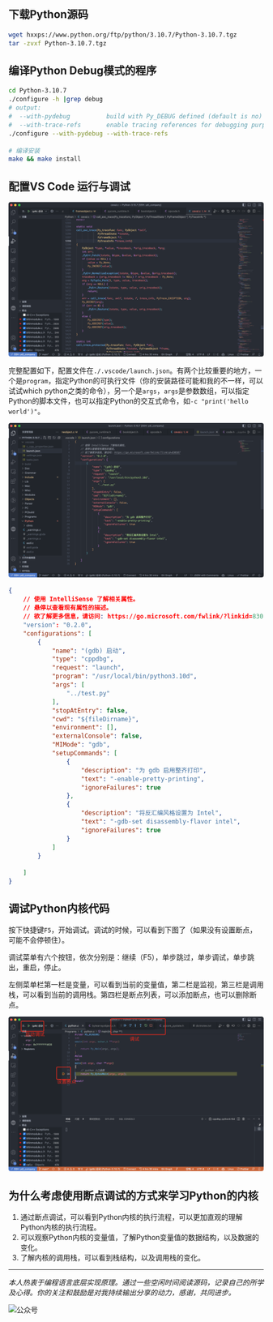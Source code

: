 
## 下载Python源码

```bash
wget hxxps://www.python.org/ftp/python/3.10.7/Python-3.10.7.tgz
tar -zvxf Python-3.10.7.tgz
```

## 编译Python Debug模式的程序

```bash
cd Python-3.10.7
./configure -h |grep debug
# output:
#  --with-pydebug          build with Py_DEBUG defined (default is no)
#  --with-trace-refs       enable tracing references for debugging purpose
./configure --with-pydebug --with-trace-refs

# 编译安装
make && make install
```

## 配置VS Code 运行与调试

![配置VS Code 运行与调试](image/debug_entry.png)

完整配置如下，配置文件在`./.vscode/launch.json`。有两个比较重要的地方，一个是`program`，指定Python的可执行文件（你的安装路径可能和我的不一样，可以试试which python之类的命令），另一个是`args`，`args`是参数数组，可以指定Python的脚本文件，也可以指定Python的交互式命令，如`-c "print('hello world')"`。

![编辑配置文件](image/edit-launch-json.png)

```json
{
    // 使用 IntelliSense 了解相关属性。 
    // 悬停以查看现有属性的描述。
    // 欲了解更多信息，请访问: https://go.microsoft.com/fwlink/?linkid=830387
    "version": "0.2.0",
    "configurations": [
        {
            "name": "(gdb) 启动",
            "type": "cppdbg",
            "request": "launch",
            "program": "/usr/local/bin/python3.10d",
            "args": [
                "../test.py"
            ],
            "stopAtEntry": false,
            "cwd": "${fileDirname}",
            "environment": [],
            "externalConsole": false,
            "MIMode": "gdb",
            "setupCommands": [
                {
                    "description": "为 gdb 启用整齐打印",
                    "text": "-enable-pretty-printing",
                    "ignoreFailures": true
                },
                {
                    "description": "将反汇编风格设置为 Intel",
                    "text": "-gdb-set disassembly-flavor intel",
                    "ignoreFailures": true
                }
            ]
        }

    ]
}
```

## 调试Python内核代码

按下快捷键`F5`，开始调试。调试的时候，可以看到下图了（如果没有设置断点，可能不会停顿住）。

调试菜单有六个按钮，依次分别是：继续（F5），单步跳过，单步调试，单步跳出，重启，停止。

左侧菜单栏第一栏是变量，可以看到当前的变量值，第二栏是监视，第三栏是调用栈，可以看到当前的调用栈。第四栏是断点列表，可以添加断点，也可以删除断点。

![调试Python内核代码](./image/debug.png)

## 为什么考虑使用断点调试的方式来学习Python的内核

1. 通过断点调试，可以看到Python内核的执行流程，可以更加直观的理解Python内核的执行流程。
2. 可以观察Python内核的变量值，了解Python变量值的数据结构，以及数据的变化。
3. 了解内核的调用栈，可以看到栈结构，以及调用栈的变化。

---

<i>本人热衷于编程语言底层实现原理。通过一些空闲时间阅读源码，记录自己的所学及心得。你的关注和鼓励是对我持续输出分享的动力，感谢，共同进步。</i>

![公众号](image/gzh.png)